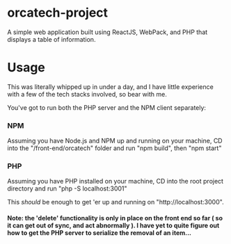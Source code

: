 # orcatech-project
A simple web application built using ReactJS, WebPack, and PHP that displays a table of information.

# Usage
This was literally whipped up in under a day, and I have little experience with a few of the tech stacks involved, so bear with me.

You've got to run both the PHP server and the NPM client separately:

### NPM
Assuming you have Node.js and NPM up and running on your machine, CD into the "/front-end/orcatech" folder and run "npm build", then "npm start"

### PHP
Assuming you have PHP installed on your machine, CD into the root project directory and run "php -S localhost:3001"

This _should_ be enough to get 'er up and running on "http://localhost:3000".

#### Note: the 'delete' functionality is only in place on the front end so far ( so it can get out of sync, and act abnormally ). I have yet to quite figure out how to get the PHP server to serialize the removal of an item...
